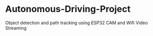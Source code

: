 # Autonomous-Driving-Project
Object detection and path tracking using ESP32 CAM and Wifi Video Streaming
